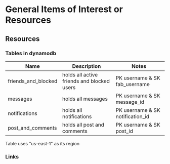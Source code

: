 # General Items of Interest or Resources

## Resources

### Tables in dynamodb

| Name                | Description                                | Notes                            |
| ------------------- | ------------------------------------------ | -------------------------------- |
| friends_and_blocked | holds all active friends and blocked users | PK username & SK fab_username    |
| messages            | holds all messages                         | PK username & SK message_id      |
| notifications       | holds all notifications                    | PK username & SK notification_id |
| post_and_comments   | holds all post and comments                | PK username & SK post_id         |

Table uses "us-east-1" as its region

### Links
